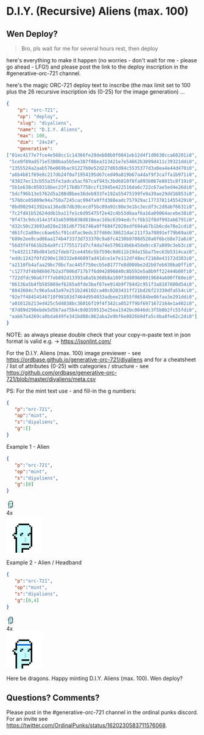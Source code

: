 # D.I.Y. (Recursive) Aliens (max. 100)

## Wen Deploy?


> Bro, pls wait for me for several hours rest, then deploy

here's everything to make it happen
(no worries - don't wait for me - please go ahead - LFG!) and please post the link to the deploy inscription in the #generative-orc-721 channel.

here's the magic ORC-721 deploy text to inscribe (the max limit set to 100 plus the 26 recursive inscription ids (0-25) for the image generation) ...

``` json
{
    "p": "orc-721",
    "op": "deploy",
    "slug": "diyaliens",
    "name": "D.I.Y. Aliens",
    "max": 100,
    "dim": "24x24",
    "generative":
["81ec4177e7fce4e568cc1c14366fe29deb88b0f0841eb12d4f1d0638cca68201i0",
 "5ce9f89ad571e5380baa5b5ee387f08ea313421e7e54662b3899d411c39321ddi0",
 "1355524a2aab576e069bac91227b0e52d227d65d84c5535377d3a0ea4e44d470i0",
 "a6b4b81f69e8c217db24f0a71954195d67ced49a819b67a4daf9f3ca7fa1b971i0",
 "83827ec13cb55a35fe3adca5acf67caf943c3bd6810f8fa893b067e8015c8f19i0",
 "5b1e638c050318bec23f17b8b7758ccf13945e422516da6c722c67ae5ed4e26di0",
 "5dcf96b13e5762d5a288d8bee36deb933fe192a55475199fe9a39ae29dd16853i0",
 "5760ce05009e94a750a7245cac994fa9ffd388eadc757929ac17737811455429i0",
 "0bd902941392ea138adb7db30cecdf5bc09a92c80e3e1bc3ecdf3c2d0abf6631i0",
 "7c2fd41b52624ddb1ba11fe1c6d95475f2e42c4b53d6aaf6a16a09064acebe38i0",
 "0f473c9dcd14e3f43a6599b038d810eac16bc6394edcfcf6b32f8df992ab6791i0",
 "d32c50c23693a028e2381d6f756746a9ff684f2028edf694ab7b1b6cde78e2cdi0",
 "d61fc2a89ecc6ae65cf91cdfac9edc37fd60c38621dac211f3a70891ef79b69ai0",
 "680e2ee8cad86aa174b4f3373d733370c9a6fc4230b9708d520a0f6bcb8e72a6i0",
 "56d3f4f661b2b4a9fc17755171d7cf4da74e570614b6b45de0cc87a809c3eb3ci0",
 "fe4321178bd841e52fdeb72ce4456c5b7596c0d611b19da15ba75ec63b5314cai0",
 "eddc1242f0fd290e130332e046897ad41dce1e7e112df48ecf2168e43172d383i0",
 "a2110fb4afaa29bc70bcfac445f750ecb5e81777e8d080be2d2b07eb030ba0ffi0",
 "c1277df4b986067b2a3f006d717b7f6d042896840c8b592e5a8b9ff22444b08fi0",
 "722dfdc90a67ff7eb892d13393a8a5b360b8a109f3d809600919684a600ff60ei0",
 "06136a5b4fb585069ef6265a0fde3baf67ee914b9f784d2c951f3a8187800d54i0",
 "8043604c7c96a5a43a97e251b246102ca40c0203431ff21bd26f23330dfa554ci0",
 "92e7f48454546718f98103d7464d954033adbee21855f06584be06faa3e291ddi0",
 "a01012b213ed425c5d4038bc36016f19f4f342ca052ff9bf6971672164e1a402i0",
 "87d89d290ebde5d5b7aa75b4c8d0359515e25ea1542bc0646dc3f5b0b2fc55fdi0",
 "aab67a4269ca0bda649fe341bd88c862aba2e9bf6e0826b9dfa5c4ba8fe62c2di0"]
}
```


NOTE:  as always please double check
that your copy-n-paste text in json format is valid e.g. ->  https://jsonlint.com/

For the D.I.Y. Aliens (max. 100)  image previewer - see https://ordbase.github.io/generative-orc-721/diyaliens   and for a cheatsheet /  list of attributes (0-25) with categories / structure - see https://github.com/ordbase/generative-orc-721/blob/master/diyaliens/meta.csv


PS: For the mint text use - and fill-in the g numbers:

``` json
{
   "p":"orc-721",
   "op":"mint",
   "s":"diyaliens",
   "g":[]
}
```


Example 1 - Alien

``` json
{
   "p":"orc-721",
   "op":"mint",
   "s":"diyaliens",
   "g":[0]
}
```

![](i/alien-0.png) <br>
4x <br>
![](i/alien-0@4x.png)


Example 2 - Alien / Headband

``` json
{
   "p":"orc-721",
   "op":"mint",
   "s":"diyaliens",
   "g":[0,4]
}
```

![](i/alien-0_4.png) <br>
4x <br>
![](i/alien-0_4@4x.png)



Here be dragons. Happy minting D.I.Y. Aliens (max. 100).  Wen deploy?





## Questions? Comments?

Please post in the #generative-orc-721 channel
in the ordinal punks discord.
For an invite
see <https://twitter.com/OrdinalPunks/status/1620230583711576068>.



